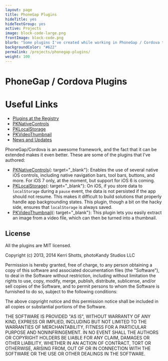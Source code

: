 ```yaml
---
layout: page
title: PhoneGap Plugins
hideTitle: yes
hideTextGroup: yes
active: Projects
image: block-code-large.png
frontImage: block-code.png
blurb: "Some plugins I've created while working in PhoneGap / Cordova that make life a little simpler."
backgroundColor: "#622"
permalink: /projects/phonegap-plugins/
weight: 100
---
```


# PhoneGap / Cordova Plugins

<div class="card right">
<h1>Useful Links</h1>
<ul class="fa-ul">
<li><i class="fa fa-li fa-link"></i><a target="_blank" href="http://plugins.cordova.io/#/search?search=photokandy">Plugins at the Registry</a></li>
<li><i class="fa fa-li fa-code-fork"></i><a target="_blank" href="https://github.com/photokandyStudios/PKNativeControls">PKNativeControls</a></li>
<li><i class="fa fa-li fa-code-fork"></i><a target="_blank" href="https://github.com/photokandyStudios/PKLocalStorage">PKLocalStorage</a></li>
<li><i class="fa fa-li fa-code-fork"></i><a target="_blank" href="https://github.com/photokandyStudios/PKVideoThumbnail">PKVideoThumbnail</a></li>
<li><i class="fa fa-li fa-info"></i><a href="{{ site.baseurl }}/categories/phonegap-plugins/">News and Updates</a></li>
</ul>
</div>

PhoneGap/Cordova is an awesome framework, and the fact that it can be extended makes it even better. These are some of the
plugins that I've authored:

* [PKNativeControls](https://github.com/photokandyStudios/PKNativeControls){: target="_blank"}: Enables the use of several native iOS controls, including native navigation bars, tool bars, buttons, and more. For iOS 7 only, at the moment, but support for iOS 6 is coming.
* [PKLocalStorage](https://github.com/photokandyStudios/PKLocalStorage){: target="_blank"}: On iOS, if you store data to `localStorage` during a `pause` event, the data is not persisted if the app should not resume. This makes it difficult to build solutions that properly handle app backgrounding states. This plugin, though a bit on the hacky side, ensures that `localStorage` is always saved.
* [PKVideoThumbnail](https://github.com/photokandyStudios/PKVideoThumbnail){: target="_blank"}: This plugin lets you easily extract an image from a video file, which can then be turned into a thumbnail.

## License

All the plugins are MIT licensed.

Copyright (c) 2013, 2014 Kerri Shotts, photoKandy Studios LLC

Permission is hereby granted, free of charge, to any person obtaining a copy of this software and associated documentation files (the "Software"), to deal in the Software without restriction, including without limitation the rights to use, copy, modify, merge, publish, distribute, sublicense, and/or sell copies of the Software, and to permit persons to whom the Software is furnished to do so, subject to the following conditions:

The above copyright notice and this permission notice shall be included in all copies or substantial portions of the Software.

THE SOFTWARE IS PROVIDED "AS IS", WITHOUT WARRANTY OF ANY KIND, EXPRESS OR IMPLIED, INCLUDING BUT NOT LIMITED TO THE WARRANTIES OF MERCHANTABILITY, FITNESS FOR A PARTICULAR PURPOSE AND NONINFRINGEMENT. IN NO EVENT SHALL THE AUTHORS OR COPYRIGHT HOLDERS BE LIABLE FOR ANY CLAIM, DAMAGES OR OTHER LIABILITY, WHETHER IN AN ACTION OF CONTRACT, TORT OR OTHERWISE, ARISING FROM, OUT OF OR IN CONNECTION WITH THE SOFTWARE OR THE USE OR OTHER DEALINGS IN THE SOFTWARE.
